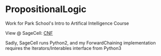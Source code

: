 # PropositionalLogic
Work for Park School's Intro to Artifical Intelligence Course

View @ SageCell: [CNF](http://sagecell.sagemath.org/?z=eJzVGV1v2zbwvUD_A5dgiISqXtLuKYAfgjQdAqR2l3R7MYyAlpiYjSxqFB3bGPbfd0dKIkVRTtN2KCY_WCKP933H4_FOihVhxXpF-KoUUpELeH_5An9pTquKiJJJqoSsIpyJT1--IPCcTd6RMTk2H9NreD8x75PpJ_h4Yz4uP3y8ury4gYG3ZuDi9z_OrvD7V0MiY3ckFcUjkxUXRcQVaynwO8IrXlSKFinTMwk5z-m6Yg0EPpKptSwITo-UOJ-8j2IzyfKKheFc4QzCGg4YUaxQFbA3EQVDKBxGHm9vecHV7W1UsfwuaSFdToDfnBVRO0XGoBNCi8wVo5mdHc9D0uCDFEYOK86Sdtiu8MTch8CVR4krUIWkuRbIZeGQ3CjJS0LznBRCHYEDrBURsGTJWlQJeWCsxCFwm4JQoKm9hJGcV8oiAwTIAQ5GdzwHilFOV4uMku0p2aKGWu8ageMkXd7j2MHENudWpCGEQA_5QbJ7cB2SSy2OZGAashLwr5a0IGBzLXxxD5a8Uwl4C4iPOClQ1OrqmDtCezuMGZPH2uaRY3QHRNu9UjL2rQ48IbEAIW3S3WohchC8i8oD4vcF6gaZEsjNz-QNcnTcBQPGtWbohnIFsk7YPVUQfB5DDkbUAL52AeqIav1Is5howHivf9YLkQnXJUWR7-rwUkvgC_52JUu0rccYj36wwTiKh1MeBTPVdYBeKgAHj1a0dP1nPK4pd11rd-qG8C5BvmLDWIx-ZWWoIIfmDLLQ-ZKlD02y8BNFBQDA3nsKurHDKP9ZkVUN41ofNjwg4SY2Wmqs3dVTObR4ev3U2tqMiKCvGEf6bdJYPH5KTU1-q-m5EViboBVZSBI1EmD0uBx1FCxZJfJHdvHXmj9S8HQgFFZyhsHc0_FmyXOm_Tnre42Su0AMcMyggHzEi4xtHZ2arSzur9AgxpAzvbIUZcTJa0wNdyApwxQFEPcsehvPh9frdScBApgEtGo1iQAGCzCiZcmKLDKf0azBrfOQlaXep5OW9uxkPo_3km4wdzz0i1b0eDl5gpfjMC-1VSomVcQbb4ssvbgpCLy1bJuyUpE_ab5mF1IKGbB67T6f5Jr1vDb19tLaJy8h9Dmrfpg_1noLKOqQ_CbpQm_grW9ilEm2Eo_MjgOaH-nNQCHgpqMC9ycWxa6PtPmscdVu7ec-npe01L7CKQ5hrzHlAje2_ja_4dVZVYmU00XOemWYs0nuTead7EgNPsWmcsAN-z4l5JVIdQGAJu7VVIhgtp2Px136xuC63vVzOz7oGBwdw8EeUOiQb30v1zq8ZrCRQQErLSklmvdfFkLkDOq-knKpJ1ZUPmBMpkuyYUcQGnVoZ3tZ18Vod8OEbVJHemzdNJTBUMjPVkhUpwUP6AsfqHxaz_88xwDp-NHQMpdnWAdsRx4aW9uj9wa4xSdQzu2hMOuSgDRvtBKw1Ae0U6PTBU0ftHL00bDguM8_1wRbu8UNaN9NPE7C2QPY3_Om1_sQj9hWtfAmVT1_H3NZr7PUJab-UJYqIQP0T6TDp9H9J9G0Pj8OHj4HElsG1pB8sf6f56Hvloaq9SLspNvRPVM368VHTEDRE8nCdddQ0dcmEyQH9hoIUwR7aMFOhsBqisiZsy9_9jfhh31bb4_zJh5mNWYXG1SPoeDAFN4UKTmFYx3A7Ys4tMFXxFigVHxerHmhYH444VSIzUn7P68RoeBjSqusAI3j2mfUkZPppwEFzjh5RU7mTUowX219NqB0HUrfVGxhM-PbKi1j3H6nayI2sNGTJQUH06Q2AgoAKAQy4YKd6wal0i0xiJrXaX34AkA8yUc7ugPK6Vr3MPf3rLp7lNP53MZ7GlZNy8ZrL7itp3CPBUGtqzewQyrQFVDBy3WOnTzT0KmGxNEMBY4-o4Ej-qgXBC5Lto2Cj3X5Z4odYNGticNKqDX8FeQGSHb2vy5NV_XvwIN_6vnukMncXjSgr1vRLke653VwYAfa3a_jWKc9yd02e1sL6FpB91M7s03zJ6AJTT46gKwA_EHMw8tBfNCHAz5fjYmXkgYKSwNr8HndTj1zQA56GsQGtNVWnZ56ygq1QJteZ2jOZPSi_nrHUxT3b4Ows4uddrdIH2J6fdqFf_niH3sX0uCHcrgE4iB1-DYksX4Sug3xknL4LsSVZcbnnWuR1gm7NA7JmT4ksSwhENw8IyYXopPBmie13vi4wd1mRE_qXiZ0aoynknqguWx2Q3PIw5BowxMb_WAEi9KtxgYQh28evDjZugf0QF5vfkbZTQe9Z9G2629uo_SQ6cjbgS-_s3Ib9GN9xPPDoaVnXvxZQ7p7EeDfNc1wYP4F8effHlj6iZuJ9V3C81ompiJ4llH7XA_lWLsT3_sXJm7Hxlfg8C3I0esjTJjuIvxR0GWjmyN6BEpYuCMLHEndkRRHMnckw5Ectndbvi_88j3FknvJ75cOEHWBTJM7IYAHQU3N1UBmXv1e41MbMYQOaS40zFKyTsOvYMEeMOBC8FLyQkXIqFOo_wvTf5X_&lang=sage) 

Sadly, SageCell runs Python2, and my ForwardChaining implementation requires the Iterators/Interables interface from Python3
